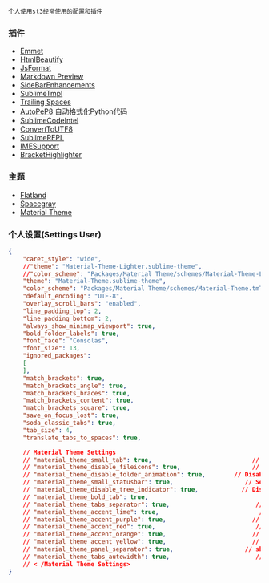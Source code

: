 `个人使用st3经常使用的配置和插件`

### 插件
- [Emmet](https://packagecontrol.io/packages/Emmet)
- [HtmlBeautify](https://packagecontrol.io/packages/HTMLBeautify)
- [JsFormat](https://packagecontrol.io/packages/JsFormat)
- [Markdown Preview](https://packagecontrol.io/packages/Markdown%20Preview)
- [SideBarEnhancements](https://packagecontrol.io/packages/SideBarEnhancements)
- [SublimeTmpl](https://packagecontrol.io/packages/SublimeTmpl)
- [Trailing Spaces](https://packagecontrol.io/packages/TrailingSpaces)
- [AutoPeP8](https://packagecontrol.io/packages/AutoPEP8) 自动格式化Python代码
- [SublimeCodeIntel](https://packagecontrol.io/packages/SublimeCodeIntel)
- [ConvertToUTF8](https://packagecontrol.io/packages/ConvertToUTF8)
- [Sublime​REPL](https://packagecontrol.io/packages/SublimeREPL)
- [IMESupport](https://packagecontrol.io/packages/IMESupport)
- [Bracket​Highlighter](https://packagecontrol.io/packages/BracketHighlighter)

### 主题
- [Flatland](https://packagecontrol.io/packages/Theme%20-%20Flatland)
- [Spacegray](https://packagecontrol.io/packages/Theme%20-%20Spacegray)
- [Material Theme](https://packagecontrol.io/packages/Material%20Theme)

### 个人设置(Settings User)
``` json
{
	"caret_style": "wide",
	//"theme": "Material-Theme-Lighter.sublime-theme",
	//"color_scheme": "Packages/Material Theme/schemes/Material-Theme-Lighter.tmTheme",
	"theme": "Material-Theme.sublime-theme",
	"color_scheme": "Packages/Material Theme/schemes/Material-Theme.tmTheme",
	"default_encoding": "UTF-8",
	"overlay_scroll_bars": "enabled",
	"line_padding_top": 2,
	"line_padding_bottom": 2,
	"always_show_minimap_viewport": true,
	"bold_folder_labels": true,
	"font_face": "Consolas",
	"font_size": 13,
	"ignored_packages":
	[
	],
	"match_brackets": true,
	"match_brackets_angle": true,
	"match_brackets_braces": true,
	"match_brackets_content": true,
	"match_brackets_square": true,
	"save_on_focus_lost": true,
	"soda_classic_tabs": true,
	"tab_size": 4,
	"translate_tabs_to_spaces": true,

	// Material Theme Settings
	// "material_theme_small_tab": true,                            // Set small tabs
	// "material_theme_disable_fileicons": true,                    // Hide siderbar file type icons
	// "material_theme_disable_folder_animation": true,        // Disable folder animation
	// "material_theme_small_statusbar": true,                    // Set small status bar
	// "material_theme_disable_tree_indicator": true,            // Disable sidebar file indicator
	// "material_theme_bold_tab": true,                                // Make the tab labels bolder
	// "material_theme_tabs_separator": true,                        // Show tabs separator
	// "material_theme_accent_lime": true,                            // set green lime accent color
	// "material_theme_accent_purple": true,                        // set purple accent color
	// "material_theme_accent_red": true,                            // set pale red accent color
	// "material_theme_accent_orange": true,                        // set orange accent color
	// "material_theme_accent_yellow": true,                        // set yellow accent color
	// "material_theme_panel_separator": true,                    // show bottom panel separator
	// "material_theme_tabs_autowidth": true,                        // Enable autowidth for tabs
	// < /Material Theme Settings>
}
```
